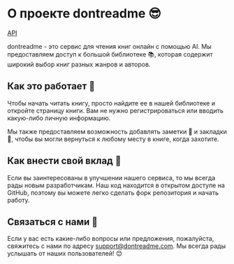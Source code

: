 # О проекте dontreadme 😎

[API](api.md)

dontreadme - это сервис для чтения книг онлайн с помощью AI. Мы предоставляем доступ к большой библиотеке 📚, которая содержит широкий выбор книг разных жанров и авторов.

## Как это работает 🤔

Чтобы начать читать книгу, просто найдите ее в нашей библиотеке и откройте страницу книги. Вам не нужно регистрироваться или вводить какую-либо личную информацию.

Мы также предоставляем возможность добавлять заметки 📝 и закладки 📌, чтобы вы могли вернуться к любому месту в книге, когда захотите.

## Как внести свой вклад 💪

Если вы заинтересованы в улучшении нашего сервиса, то мы всегда рады новым разработчикам. Наш код находится в открытом доступе на GitHub, поэтому вы можете легко сделать форк репозитория и начать работу.

## Связаться с нами 📧

Если у вас есть какие-либо вопросы или предложения, пожалуйста, свяжитесь с нами по адресу support@dontreadme.com. Мы всегда рады услышать от наших пользователей! 😊
